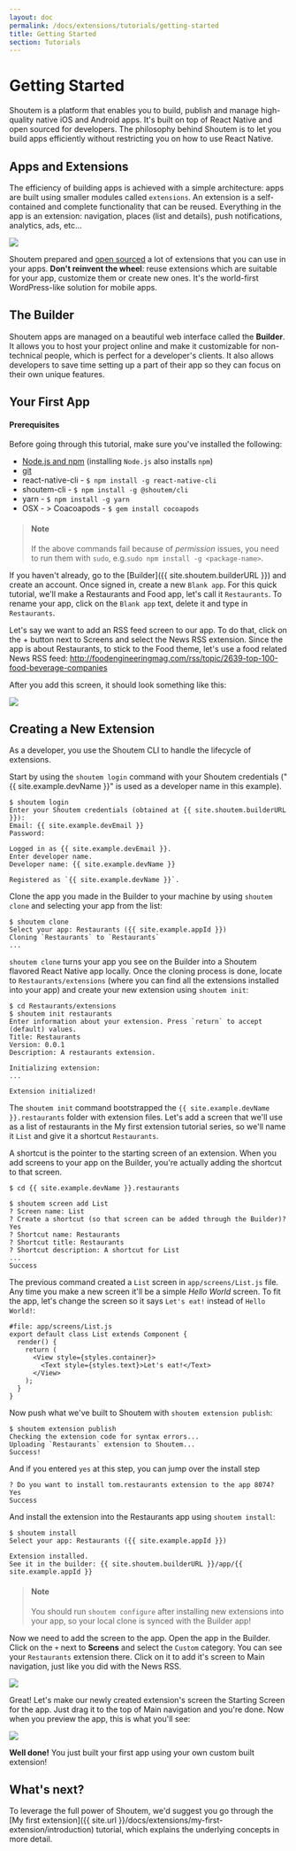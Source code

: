 ```yaml
---
layout: doc
permalink: /docs/extensions/tutorials/getting-started
title: Getting Started
section: Tutorials
---
```


# Getting Started

Shoutem is a platform that enables you to build, publish and manage high-quality native iOS and Android apps. It's built on top of React Native and open sourced for developers. The philosophy behind Shoutem is to let you build apps efficiently without restricting you on how to use React Native.

## Apps and Extensions

The efficiency of building apps is achieved with a simple architecture: apps are built using smaller modules called `extensions`. An extension is a self-contained and complete functionality that can be reused. Everything in the app is an extension: navigation, places (list and details), push notifications, analytics, ads, etc...

<p class="image">
<img src='{{ site.url }}/img/tutorials/getting-started/apps-are-made-of-extensions.png'/>
</p>

Shoutem prepared and [open sourced](https://github.com/shoutem/extensions) a lot of extensions that you can use in your apps. **Don't reinvent the wheel**: reuse extensions which are suitable for your app, customize them or create new ones. It's the world-first WordPress-like solution for mobile apps.

## The Builder

Shoutem apps are managed on a beautiful web interface called the **Builder**. It allows you to host your project online and make it customizable for non-technical people, which is perfect for a developer's clients. It also allows developers to save time setting up a part of their app so they can focus on their own unique features.

## Your First App

#### Prerequisites

Before going through this tutorial, make sure you've installed the following:

- [Node.js and npm](https://www.npmjs.com/) (installing `Node.js` also installs `npm`)
- [git](https://git-scm.com/book/en/v2/Getting-Started-Installing-Git)
- react-native-cli - `$ npm install -g react-native-cli`
- shoutem-cli - `$ npm install -g @shoutem/cli`
- yarn - `$ npm install -g yarn`
- OSX - > Coacoapods - `$ gem install cocoapods`

> #### Note
> If the above commands fail because of _permission_ issues, you need to run them with `sudo`, e.g.`sudo npm install -g <package-name>`.

If you haven't already, go to the [Builder]({{ site.shoutem.builderURL }}) and create an account. Once signed in, create a new `Blank app`. For this quick tutorial, we'll make a Restaurants and Food app, let's call it `Restaurants`. To rename your app, click on the `Blank app` text, delete it and type in `Restaurants`.

Let's say we want to add an RSS feed screen to our app. To do that, click on the + button next to Screens and select the News RSS extension. Since the app is about Restaurants, to stick to the Food theme, let's use a food related News RSS feed:
http://foodengineeringmag.com/rss/topic/2639-top-100-food-beverage-companies

After you add this screen, it should look something like this:

<p class="image">
<img src='{{ site.url }}/img/tutorials/getting-started/01-builder-before-clone.png'/>
</p>

## Creating a New Extension

As a developer, you use the Shoutem CLI to handle the lifecycle of extensions.

Start by using the `shoutem login` command with your Shoutem credentials ("{{ site.example.devName }}" is used as a developer name in this example).

```ShellSession
$ shoutem login
Enter your Shoutem credentials (obtained at {{ site.shoutem.builderURL }}):
Email: {{ site.example.devEmail }}
Password:

Logged in as {{ site.example.devEmail }}.
Enter developer name.
Developer name: {{ site.example.devName }}

Registered as `{{ site.example.devName }}`.
```

Clone the app you made in the Builder to your machine by using `shoutem clone` and selecting your app from the list:

```ShellSession
$ shoutem clone
Select your app: Restaurants ({{ site.example.appId }})
Cloning `Restaurants` to `Restaurants`
...
```

`shoutem clone` turns your app you see on the Builder into a Shoutem flavored React Native app locally. Once the cloning process is done, locate to `Restaurants/extensions` (where you can find all the extensions installed into your app) and create your new extension using `shoutem init`:

```ShellSession
$ cd Restaurants/extensions
$ shoutem init restaurants
Enter information about your extension. Press `return` to accept (default) values.
Title: Restaurants
Version: 0.0.1
Description: A restaurants extension.

Initializing extension:
...

Extension initialized!
```

The `shoutem init` command bootstrapped the `{{ site.example.devName }}.restaurants` folder with extension files. Let's add a screen that we'll use as a list of restaurants in the My first extension tutorial series, so we'll name it `List` and give it a shortcut `Restaurants`.

A shortcut is the pointer to the starting screen of an extension. When you add screens to your app on the Builder, you're actually adding the shortcut to that screen.

```ShellSession
$ cd {{ site.example.devName }}.restaurants

$ shoutem screen add List
? Screen name: List
? Create a shortcut (so that screen can be added through the Builder)? Yes
? Shortcut name: Restaurants
? Shortcut title: Restaurants
? Shortcut description: A shortcut for List
...
Success
```

The previous command created a `List` screen in `app/screens/List.js` file. Any time you make a new screen it'll be a simple _Hello World_ screen. To fit the app, let's change the screen so it says `Let's eat!` instead of `Hello World!`:

```JavaScript{5}
#file: app/screens/List.js
export default class List extends Component {
  render() {
    return (
      <View style={styles.container}>
        <Text style={styles.text}>Let's eat!</Text>
      </View>
    );
  }
}
```

Now push what we've built to Shoutem with `shoutem extension publish`:

```ShellSession
$ shoutem extension publish
Checking the extension code for syntax errors...
Uploading `Restaurants` extension to Shoutem...
Success!
```
And if you entered `yes` at this step, you can jump over the install step
```ShellSession
? Do you want to install tom.restaurants extension to the app 8074? Yes
Success
```

And install the extension into the Restaurants app using `shoutem install`:

```ShellSession
$ shoutem install
Select your app: Restaurants ({{ site.example.appId }})

Extension installed.
See it in the builder: {{ site.shoutem.builderURL }}/app/{{ site.example.appId }}
```

> #### Note
> You should run `shoutem configure` after installing new extensions into your app, so your local clone is synced with the Builder app!

Now we need to add the screen to the app. Open the app in the Builder. Click on the `+` next to **Screens** and select the `Custom` category. You can see your `Restaurants` extension there. Click on it to add it's screen to Main navigation, just like you did with the News RSS.

<p class="image">
<img src='{{ site.url }}/img/tutorials/getting-started/02-builder-custom-extension-screen.png'/>
</p>

Great! Let's make our newly created extension's screen the Starting Screen for the app. Just drag it to the top of Main navigation and you're done. Now when you preview the app, this is what you'll see:

<p class="image">
<img src='{{ site.url }}/img/tutorials/getting-started/03-lets-eat.png'/>
</p>

**Well done!** You just built your first app using your own custom built extension!

## What's next?

To leverage the full power of Shoutem, we'd suggest you go through the [My first extension]({{ site.url }}/docs/extensions/my-first-extension/introduction) tutorial, which explains the underlying concepts in more detail.
